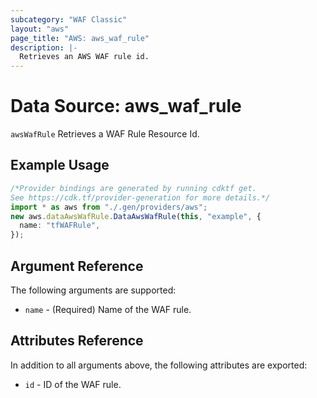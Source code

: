 ```yaml
---
subcategory: "WAF Classic"
layout: "aws"
page_title: "AWS: aws_waf_rule"
description: |-
  Retrieves an AWS WAF rule id.
---
```


# Data Source: aws\_waf\_rule

`awsWafRule` Retrieves a WAF Rule Resource Id.

## Example Usage

```typescript
/*Provider bindings are generated by running cdktf get.
See https://cdk.tf/provider-generation for more details.*/
import * as aws from "./.gen/providers/aws";
new aws.dataAwsWafRule.DataAwsWafRule(this, "example", {
  name: "tfWAFRule",
});

```

## Argument Reference

The following arguments are supported:

* `name` - (Required) Name of the WAF rule.

## Attributes Reference

In addition to all arguments above, the following attributes are exported:

* `id` - ID of the WAF rule.
